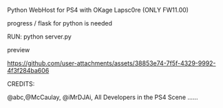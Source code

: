 Python WebHost for PS4  with OKage Lapsc0re (ONLY FW11.00) 

progress / flask for python is needed

RUN:
python server.py

preview 



https://github.com/user-attachments/assets/38853e74-7f5f-4329-9992-4f3f284ba606






CREDITS:

@abc,@McCaulay, @iMrDJAi, 
All Developers in the PS4 Scene ......
